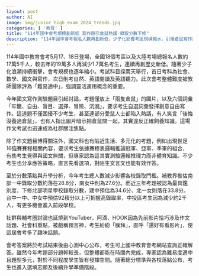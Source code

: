 ```yaml
---
layout: post
author: AI
image: img/junior_high_exam_2024_trends.jpg
categories: [ '教育' ]
title: "114年國中會考規模創新低 寫作題引倉鼠熱議 錄取分數下修"
description: "114年國中會考報名人數再創新低，少子化影響考區規模縮水，引爆倉鼠寫作題及生活化題型熱議。錄取門檻普遍下滑，南北明星學校分數有所下修，考生討論作答策略與輔考圈趣事，社群與YouTuber意外成考題預言話題焦點。隨解答與分數公布，考生迎來選填志願與升學準備。"
---
```

114年國中教育會考5月17、18日登場，全國18個考區以及大陸考場總報名人數約17萬5千人，較去年的19萬多人再減少1.7萬名考生，連續再創歷史新低。隨著少子化浪潮持續衝擊，會考規模也逐年縮小。考試科目採兩天舉行，首日考科為社會、數學、國文與寫作，次日則考自然、英語閱讀及英語聽力。此次會考整體難度被教師團隊評為「難易適中」，強調靈活運用概念的重要。

今年國文寫作測驗題目引起討論，考題僅放上「兩隻倉鼠」的圖片，以及六個詞彙「牢籠、自由、盲目、選擇、冒險、沉溺」，要求考生自選詞彙發揮創意自由寫作。這道題不僅困擾不少考生，甚至連部分愛鼠人士都陷入熱議，有人笑言「後悔沒養過倉鼠」，也有人指出圖片暗示把倉鼠關一起，其實違反正確飼養知識。這場作文考試也迅速成為社群關注焦點。

除了作文題目博得關注外，國文科也有貼近生活、多元化的考題，例如出現世足16強賽賽程相關內容，要求考生依據賽程表邏輯推論冠軍、亞軍、季軍的組合，有些考生覺得與國文無關，但專家認為這其實測驗邏輯推理力而非體育知識。不少考生也分享應答策略，直言先看選項，對陌生文言文也能有效作答。

至於分數落點與升學分析，今年考生總人數減少影響各校錄取門檻。補教界推估南部一中錄取分數約落在28.8分，南女中則為27.6分。而近三年考題被認為最具鑑別度，下修北部明星學校錄取分數，建中預估為34.6分、北一女則落在33.8分。台中一中、中女中預估92積分以上可把握高錄取率，中投區考生因為減少約2千人，有更多機會進入前段學校。

社群與輔考圈討論也延燒到YouTuber，阿滴、HOOK因為先前影片恰巧涉及作文話題、社會科重點，被戲稱預言神，考生紛紛「膜拜」，直呼「還好有看影片」，使這屆會考多了趣味話題。

會考答案將於考試結束後由心測中心公布，考生可上國中教育會考網站查詢正確解答。雖然今年考題部分題幹較長，但整體都能在時間內完成，專家認為難易度適中且題型多元，對於不同程度學生皆有發揮空間。隨著總分標準與各校落點公布，考生也進入選填志願及後續升學準備階段。